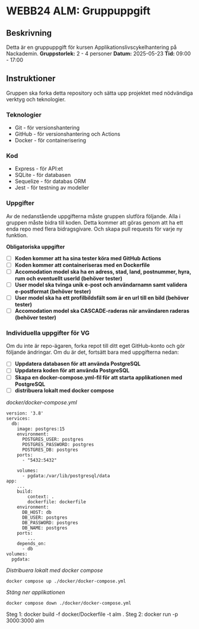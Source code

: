 # WEBB24 ALM: Gruppuppgift

## Beskrivning

Detta är en gruppuppgift för kursen Applikationslivscykelhantering på Nackademin.
**Gruppstorlek:** 2 - 4 personer
**Datum:** 2025-05-23
**Tid:** 09:00 - 17:00

## Instruktioner

Gruppen ska forka detta repository och sätta upp projektet med nödvändiga verktyg och teknologier.

### Teknologier

- Git - för versionshantering
- GitHub - för versionshantering och Actions
- Docker - för containerisering

### Kod

- Express - för API:et
- SQLite - för databasen
- Sequelize - för databas ORM
- Jest - för testning av modeller

### Uppgifter

Av de nedanstående uppgifterna måste gruppen slutföra följande. Alla i gruppen måste bidra till koden. Detta kommer att göras genom att ha ett enda repo med flera bidragsgivare. Och skapa pull requests för varje ny funktion.

**Obligatoriska uppgifter**

- [ ] **Koden kommer att ha sina tester köra med GitHub Actions**
- [ ] **Koden kommer att containeriseras med en Dockerfile**
- [ ] **Accomodation model ska ha en adress, stad, land, postnummer, hyra, rum och eventuellt userId (behöver tester)**
- [ ] **User model ska tvinga unik e-post och användarnamn samt validera e-postformat (behöver tester)**
- [ ] **User model ska ha ett profilbildsfält som är en url till en bild (behöver tester)**
- [ ] **Accomodation model ska CASCADE-raderas när användaren raderas (behöver tester)**

### Individuella uppgifter för VG

Om du inte är repo-ägaren, forka repot till ditt eget GitHub-konto och gör följande ändringar. Om du är det, fortsätt bara med uppgifterna nedan:

- [ ] **Uppdatera databasen för att använda PostgreSQL**
- [ ] **Uppdatera koden för att använda PostgreSQL**
- [ ] **Skapa en docker-compose.yml-fil för att starta applikationen med PostgreSQL**
- [ ] **distribuera lokalt med docker compose**

_docker/docker-compose.yml_

```
version: '3.8'
services:
  db:
    image: postgres:15
    environment:
      POSTGRES_USER: postgres
      POSTGRES_PASSWORD: postgres
      POSTGRES_DB: postgres
    ports:
      - "5432:5432"

    volumes:
      - pgdata:/var/lib/postgresql/data
app:
    ...
    build:
        context: .
        dockerfile: dockerfile
    environment:
      DB_HOST: db
      DB_USER: postgres
      DB_PASSWORD: postgres
      DB_NAME: postgres
    ports:
        ...
    depends_on:
      - db
volumes:
  pgdata:
```

_Distribuera lokalt med docker compose_

```
docker compose up ./docker/docker-compose.yml
```

_Stäng ner applikationen_

```
docker compose down ./docker/docker-compose.yml
```


Steg 1: docker build -f docker/Dockerfile -t alm .
Steg 2: docker run -p 3000:3000 alm
